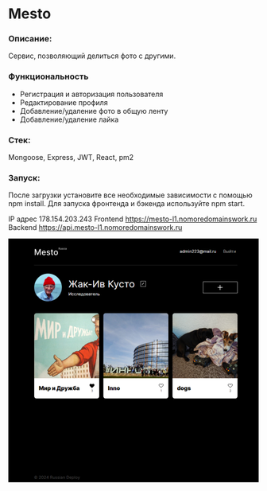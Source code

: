# Mesto #
### Описание: ###
<p> Сервис, позволяющий делиться фото с другими. </p>

### Функциональность ###
- Регистрация и авторизация пользователя
- Редактирование профиля
- Добавление/удаление фото в общую ленту
- Добавление/удаление лайка

### Стек: ###
Mongoose, Express, JWT, React, pm2

### Запуск: ###
После загрузки установите все необходимые зависимости c помощью npm install. Для запуска фронтенда и бэкенда используйте npm start.

IP адрес 178.154.203.243
Frontend https://mesto-l1.nomoredomainswork.ru
Backend https://api.mesto-l1.nomoredomainswork.ru

![](./docks/mesto.png)
